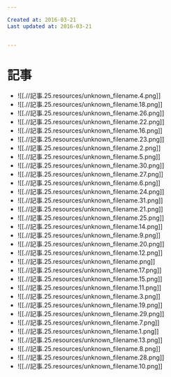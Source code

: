 ```yaml
---

Created at: 2016-03-21
Last updated at: 2016-03-21


---
```


# 記事


* ![[.//記事.25.resources/unknown_filename.4.png]]
* ![[.//記事.25.resources/unknown_filename.18.png]]
* ![[.//記事.25.resources/unknown_filename.26.png]]
* ![[.//記事.25.resources/unknown_filename.22.png]]
* ![[.//記事.25.resources/unknown_filename.16.png]]
* ![[.//記事.25.resources/unknown_filename.23.png]]
* ![[.//記事.25.resources/unknown_filename.2.png]]
* ![[.//記事.25.resources/unknown_filename.5.png]]
* ![[.//記事.25.resources/unknown_filename.30.png]]
* ![[.//記事.25.resources/unknown_filename.27.png]]
* ![[.//記事.25.resources/unknown_filename.6.png]]
* ![[.//記事.25.resources/unknown_filename.24.png]]
* ![[.//記事.25.resources/unknown_filename.31.png]]
* ![[.//記事.25.resources/unknown_filename.21.png]]
* ![[.//記事.25.resources/unknown_filename.25.png]]
* ![[.//記事.25.resources/unknown_filename.14.png]]
* ![[.//記事.25.resources/unknown_filename.9.png]]
* ![[.//記事.25.resources/unknown_filename.20.png]]
* ![[.//記事.25.resources/unknown_filename.12.png]]
* ![[.//記事.25.resources/unknown_filename.png]]
* ![[.//記事.25.resources/unknown_filename.17.png]]
* ![[.//記事.25.resources/unknown_filename.15.png]]
* ![[.//記事.25.resources/unknown_filename.11.png]]
* ![[.//記事.25.resources/unknown_filename.3.png]]
* ![[.//記事.25.resources/unknown_filename.19.png]]
* ![[.//記事.25.resources/unknown_filename.29.png]]
* ![[.//記事.25.resources/unknown_filename.7.png]]
* ![[.//記事.25.resources/unknown_filename.1.png]]
* ![[.//記事.25.resources/unknown_filename.13.png]]
* ![[.//記事.25.resources/unknown_filename.8.png]]
* ![[.//記事.25.resources/unknown_filename.28.png]]
* ![[.//記事.25.resources/unknown_filename.10.png]]

